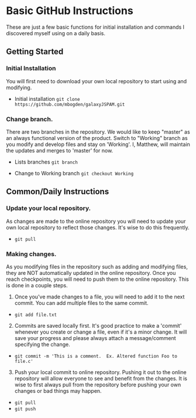 # Basic GitHub Instructions
These are just a few basic functions for initial installation and commands I discovered myself using on a daily basis.


## Getting Started
### Initial Installation
You will first need to download your own local repository to start using and modifying. 

- Initial installation
`git clone https://github.com/mbogden/galaxyJSPAM.git`


### Change branch.  
There are two branches in the repository.  We would like to keep "master" as an always functional version of the product.  Switch to "Working" branch as you modify and develop files and stay on 'Working'.  I, Matthew, will maintain the updates and merges to 'master' for now.

  - Lists branches 
  `git branch`

  - Change to Working branch 
  `git checkout Working`



## Common/Daily Instructions

### Update your local repository.  
As changes are made to the online repository you will need to update your own local repository to reflect those changes.   It's wise to do this frequently.

- `git pull`


### Making changes.  
As you modifying files in the repository such as adding and modifying files, they are NOT automatically updated in the online repository.  Once you reach checkpoints, you will need to push them to the online repository.  This is done in a couple steps. 

1. Once you've made changes to a file, you will need to add it to the next commit.  You can add multiple files to the same commit.  

  - `git add file.txt`

2.  Commits are saved locally first.  It's good practice to make a 'commit' whenever you create or change a file, even if it's a minor change.  It will save your progress and please always attach a message/comment specifying the change.

  - `git commit -m 'This is a comment.  Ex. Altered function Foo to file.c'`

3. Push your local commit to online repository.  Pushing it out to the online repository will allow everyone to see and benefit from the changes.  It is wise to first always pull from the repository before pushing your own changes or bad things may happen. 

  - `git pull`
  - `git push`



